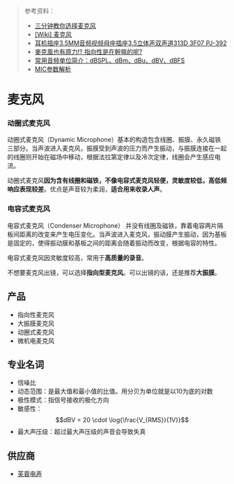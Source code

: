 > 参考资料：
>
> - [三分钟教你选择麦克风](https://www.bilibili.com/video/BV1Ss411N7tp?spm_id_from=333.337.search-card.all.click)
> - [[Wiki] 麦克风](https://zh.wikipedia.org/wiki/%E9%BA%A6%E5%85%8B%E9%A3%8E)
> - [耳机插座3.5MM音频视频母座插座3.5立体声双声道313D 3F07 PJ-392](https://detail.tmall.com/item.htm?abbucket=14&id=553761297790&rn=ff1af31a7d5ffd980174f81980287a43&skuId=3569245386223&spm=a1z10.3-b-s.w4011-16538328900.61.3b873d6cemlmTy)
> - [麥克風也有原力!? 指向性是在幹嘛的呢?](https://atb1987.com/%E9%BA%A5%E5%85%8B%E9%A2%A8%E4%B9%9F%E6%9C%89%E5%8E%9F%E5%8A%9B-%E6%8C%87%E5%90%91%E6%80%A7%E6%98%AF%E5%9C%A8%E5%B9%B9%E5%98%9B%E7%9A%84%E5%91%A2/)
> - [常用音频单位简介：dBSPL、dBm、dBu、dBV、dBFS](https://blog.csdn.net/u010538116/article/details/80762816)
> - [MIC参数解析](https://www.mythbird.com/mic-parameter-analysis.html)

# 麦克风

### 动圈式麦克风

动圈式麦克风（Dynamic Microphone）基本的构造包含线圈、振膜、永久磁铁三部分。当声波进入麦克风，振膜受到声波的压力而产生振动，与振膜连接在一起的线圈则开始在磁场中移动，根据法拉第定律以及冷次定律，线圈会产生感应电流。

动圈式麦克风**因为含有线圈和磁铁，不像电容式麦克风轻便，灵敏度较低，高低频响应表现较差**。优点是声音较为柔润，**适合用来收录人声**。

### 电容式麦克风

电容式麦克风（Condenser Microphone） 并没有线圈及磁铁，靠着电容两片隔板间距离的改变来产生电压变化。当声波进入麦克风，振动膜产生振动，因为基板是固定的，使得振动膜和基板之间的距离会随着振动而改变，根据电容的特性。

电容式麦克风因灵敏度较高，常用于**高质量的录音**。

不想要麦克风出镜，可以选择**指向型麦克风**。可以出镜的话，还是推荐**大振膜**。



## 产品

- 指向性麦克风
- 大振膜麦克风
- 动圈式麦克风
- 微机电麦克风





## 专业名词

- 信噪比
- 动态范围：是最大值和最小值的比值。用分贝为单位就是以10为底的对数
- 极性模式：指信号接收的极化方向
- 敏感性：$$dBV = 20 \cdot \log{\frac{V_{RMS}}{1V}}$$
- 最大声压级：超过最大声压级的声音会导致失真



## 供应商

- [芙蓉电声](https://item.taobao.com/item.htm?spm=2013.1.w4004-24461684151.26.487915be9T9h0K&id=12292337616)